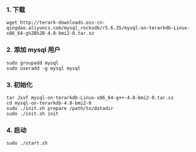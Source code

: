 ### 1. 下载

```
wget http://terark-downloads.oss-cn-qingdao.aliyuncs.com/mysql_rocksdb/r5.6.35/mysql-on-terarkdb-Linux-x86_64-g%2B%2B-4.8-bmi2-0.tar.xz
```

### 2. 添加 mysql 用户

```
sudo groupadd mysql
sudo useradd -g mysql mysql
```

### 3. 初始化

```
tar Jxvf mysql-on-terarkdb-Linux-x86_64-g++-4.8-bmi2-0.tar.xz
cd mysql-on-terarkdb-4.8-bmi2-0
sudo ./init.sh prepare /path/to/datadir
sudo ./init.sh init
```

### 4. 启动

```
sudo ./start.sh
```
